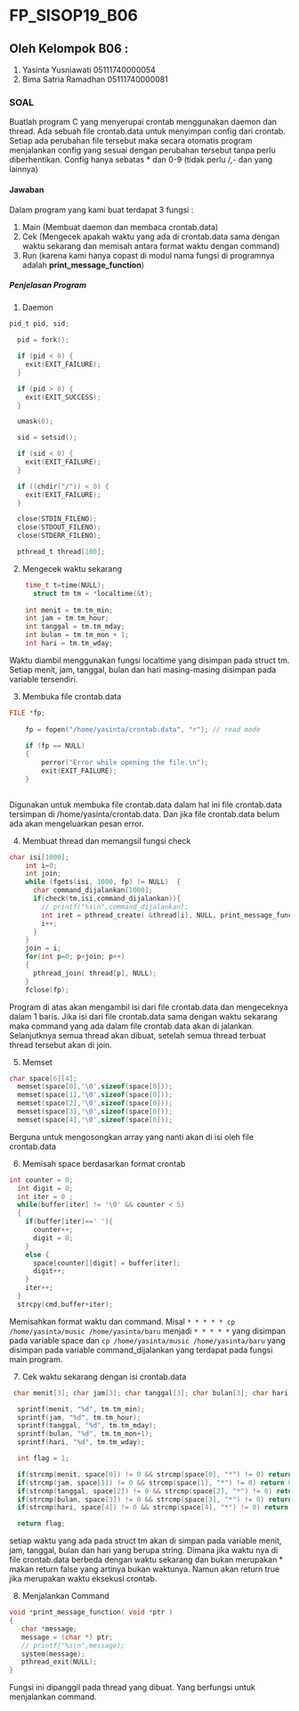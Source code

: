 # FP_SISOP19_B06

## Oleh Kelompok B06 :
1. Yasinta Yusniawati   05111740000054
2. Bima Satria Ramadhan 05111740000081

### SOAL
Buatlah program C yang menyerupai crontab menggunakan daemon dan thread. Ada sebuah file crontab.data untuk menyimpan config dari crontab. Setiap ada perubahan file tersebut maka secara otomatis program menjalankan config yang sesuai dengan perubahan tersebut tanpa perlu diberhentikan. Config hanya sebatas * dan 0-9 (tidak perlu /,- dan yang lainnya)

#### Jawaban
Dalam program yang kami buat terdapat 3 fungsi :
1. Main (Membuat daemon dan membaca crontab.data)
2. Cek (Mengecek apakah waktu yang ada di crontab.data sama dengan waktu sekarang dan memisah antara format waktu dengan command)
3. Run (karena kami hanya copast di modul nama fungsi di programnya adalah **print_message_function**)

##### Penjelasan Program
1. Daemon

```c
pid_t pid, sid;

  pid = fork();

  if (pid < 0) {
    exit(EXIT_FAILURE);
  }

  if (pid > 0) {
    exit(EXIT_SUCCESS);
  }

  umask(0);

  sid = setsid();

  if (sid < 0) {
    exit(EXIT_FAILURE);
  }

  if ((chdir("/")) < 0) {
    exit(EXIT_FAILURE);
  }

  close(STDIN_FILENO);
  close(STDOUT_FILENO);
  close(STDERR_FILENO);

  pthread_t thread[100];
```

2. Mengecek waktu sekarang

```c
    time_t t=time(NULL);
	  struct tm tm = *localtime(&t);
    
    int menit = tm.tm_min;
    int jam = tm.tm_hour;
    int tanggal = tm.tm_mday;
    int bulan = tm.tm_mon + 1; 
    int hari = tm.tm_wday;
```
Waktu diambil menggunakan fungsi localtime yang disimpan pada struct tm. Setiap menit, jam, tanggal, bulan dan hari masing-masing disimpan pada variable tersendiri.

3. Membuka file crontab.data

```c
FILE *fp;
  
    fp = fopen("/home/yasinta/crontab.data", "r"); // read mode
  
    if (fp == NULL)
    {
        perror("Error while opening the file.\n");
        exit(EXIT_FAILURE);
    }
  
```
Digunakan untuk membuka file crontab.data dalam hal ini file crontab.data tersimpan di /home/yasinta/crontab.data. Dan jika file crontab.data belum ada akan mengeluarkan pesan error.

4. Membuat thread dan memangsil fungsi check

```c
char isi[1000];
    int i=0;
    int join;
    while (fgets(isi, 1000, fp) != NULL)  {
      char command_dijalankan[1000];
      if(check(tm,isi,command_dijalankan)){
        // printf("%s\n",command_dijalankan);
        int iret = pthread_create( &thread[i], NULL, print_message_function, (void*) command_dijalankan);
        i++;
      }
    }
    join = i;
    for(int p=0; p<join; p++)
    {
      pthread_join( thread[p], NULL);
    }
    fclose(fp);
```
Program di atas akan mengambil isi dari file crontab.data dan mengeceknya dalam 1 baris. Jika isi dari file crontab.data sama dengan waktu sekarang maka command yang ada dalam file crontab.data akan di jalankan. Selanjutknya semua thread akan dibuat, setelah semua thread terbuat thread tersebut akan di join.

5. Memset

```c
char space[6][4];
  memset(space[0],'\0',sizeof(space[0]));
  memset(space[1],'\0',sizeof(space[0]));
  memset(space[2],'\0',sizeof(space[0]));
  memset(space[3],'\0',sizeof(space[0]));
  memset(space[4],'\0',sizeof(space[0]));
```
Berguna untuk mengosongkan array yang nanti akan di isi oleh file crontab.data

6. Memisah space berdasarkan format crontab
```c
int counter = 0;
  int digit = 0;
  int iter = 0 ;
  while(buffer[iter] != '\0' && counter < 5)
  {
    if(buffer[iter]==' '){
      counter++;
      digit = 0;
    }
    else {
      space[counter][digit] = buffer[iter];
      digit++;
    }
    iter++;
  }
  strcpy(cmd,buffer+iter);
```
Memisahkan format waktu dan command. Misal ``* * * * * cp /home/yasinta/music /home/yasinta/baru`` menjadi ``* * * * *`` yang disimpan pada variable space dan ``cp /home/yasinta/music /home/yasinta/baru`` yang disimpan pada variable command_dijalankan yang terdapat pada fungsi main program.

7. Cek waktu sekarang dengan isi crontab.data

```c
 char menit[3]; char jam[3]; char tanggal[3]; char bulan[3]; char hari[3];

  sprintf(menit, "%d", tm.tm_min);
  sprintf(jam, "%d", tm.tm_hour);
  sprintf(tanggal, "%d", tm.tm_mday);
  sprintf(bulan, "%d", tm.tm_mon+1);
  sprintf(hari, "%d", tm.tm_wday);

  int flag = 1;

  if(strcmp(menit, space[0]) != 0 && strcmp(space[0], "*") != 0) return 0;
  if(strcmp(jam, space[1]) != 0 && strcmp(space[1], "*") != 0) return 0;
  if(strcmp(tanggal, space[2]) != 0 && strcmp(space[2], "*") != 0) return 0;
  if(strcmp(bulan, space[3]) != 0 && strcmp(space[3], "*") != 0) return 0;
  if(strcmp(hari, space[4]) != 0 && strcmp(space[4], "*") != 0) return 0;

  return flag;
 ```
 setiap waktu yang ada pada struct tm akan di simpan pada variable menit, jam, tanggal, bulan dan hari yang berupa string. Dimana jika waktu nya di file crontab.data berbeda dengan waktu sekarang dan bukan merupakan * makan return false yang artinya bukan waktunya. Namun akan return true jika merupakan waktu eksekusi crontab.
 
 8. Menjalankan Command
 
 ```c
 void *print_message_function( void *ptr )
{
    char *message;
    message = (char *) ptr;
    // printf("%s\n",message);
    system(message);
    pthread_exit(NULL);
}
 ```
 Fungsi ini dipanggil pada thread yang dibuat. Yang berfungsi untuk menjalankan command.
